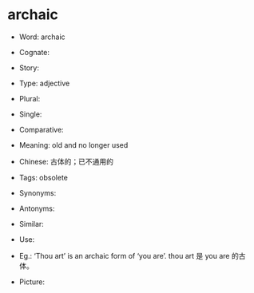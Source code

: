 # archaic

- Word: archaic
- Cognate: 
- Story: 

- Type: adjective
- Plural: 
- Single: 
- Comparative: 
- Meaning: old and no longer used
- Chinese: 古体的；已不通用的
- Tags: obsolete
- Synonyms: 
- Antonyms: 
- Similar: 
- Use: 
- Eg.: ‘Thou art’ is an archaic form of ‘you are’. thou art 是 you are 的古体。
- Picture: 

